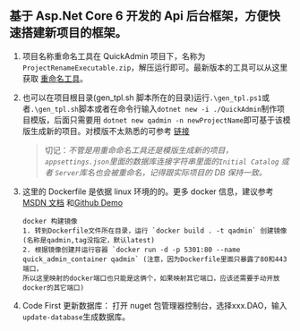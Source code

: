 ## 基于 Asp.Net Core 6 开发的 Api 后台框架，方便快速搭建新项目的框架。

1. 项目名称重命名工具在 QuickAdmin 项目下，名称为`ProjectRenameExecutable.zip`，解压运行即可。最新版本的工具可以从这里获取 [重命名工具](https://github.com/stwhh/ProjectRename 'ProjectRename')。
2. 也可以在项目根目录(gen_tpl.sh 脚本所在的目录)运行`.\gen_tpl.ps1`或者`.\gen_tpl.sh`脚本或者在命令行输入`dotnet new -i ./QuickAdmin`制作项目模版，后面只需要用 `dotnet new qadmin -n newProjectName`即可基于该模版生成新的项目。对模版不太熟悉的可参考 [链接](https://www.cnblogs.com/deepthought/p/11373537.html)

   > 切记：*不管是用重命命名工具还是模版生成新的项目，`appsettings.json`里面的数据库连接字符串里面的`Initial Catalog` 或者 `Server`库名也会被重命名，记得跟实际项目的 DB 保持一致。*

3. 这里的 Dockerfile 是依据 linux 环境的的。更多 docker 信息，建议参考[MSDN 文档](https://docs.microsoft.com/zh-cn/aspnet/core/host-and-deploy/docker/building-net-docker-images?view=aspnetcore-3.1) 和[Github Demo](https://github.com/dotnet/dotnet-docker/tree/master/samples/aspnetapp)

   ```
   docker 构建镜像
   1. 转到Dockerfile文件所在目录，运行 `docker build . -t qadmin` 创建镜像(名称是qadmin,tag没指定，默认latest)
   2. 根据镜像创建并运行容器 `docker run -d -p 5301:80 --name quick_admin_container qadmin` (注意，因为Dockerfile里面只暴露了80和443端口，
   所以这里映射的docker端口也只能是这俩个，如果映射其它端口，应该还需要手动开放docker的其它端口)
   ```

4. Code First 更新数据库： 打开 nuget 包管理器控制台，选择xxx.DAO，输入`update-database`生成数据库。

